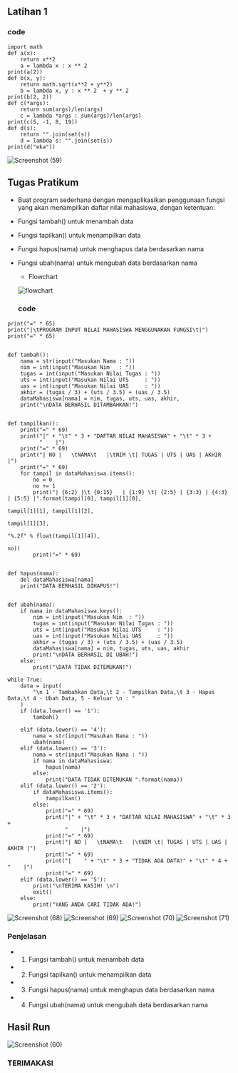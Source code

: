 ## Latihan 1

### code 

```# mengubah code menjadi fungsi menggunakan lambda
import math
def a(x):
    return x**2
    a = lambda x : x ** 2
print(a(2))
def b(x, y):
    return math.sqrt(x**2 + y**2)
    b = lambda x, y : x ** 2  + y ** 2
print(b(2, 2))
def c(*args):
    return sum(args)/len(args)
    c = lambda *args : sum(args)/len(args)
print(c(5, -1, 8, 19))
def d(s):
    return "".join(set(s))
    d = lambda s: "".join(set(s))
print(d("eka"))
```

![Screenshot (59)](https://user-images.githubusercontent.com/115714443/205929156-7cad39df-3e12-4eb1-957a-d360608bd1dc.png)


## Tugas Pratikum

- Buat program sederhana dengan mengaplikasikan penggunaan fungsi
  yang akan menampilkan daftar nilai mahasiswa, dengan ketentuan:
- Fungsi tambah() untuk menambah data
- Fungsi tapilkan() untuk menampilkan data
- Fungsi hapus(nama) untuk menghapus data berdasarkan nama
- Fungsi ubah(nama) untuk mengubah data berdasarkan nama
  
  - Flowchart
  
  ![flowchart](https://user-images.githubusercontent.com/115714443/205926673-720b7582-92c5-4edf-a612-343f7a68abc0.png)
  
  ### code
  
```dataMahasiswa = {}
print("=" * 65)
print("|\tPROGRAM INPUT NILAI MAHASISWA MENGGUNAKAN FUNGSI\t|")
print("=" * 65)


def tambah():
    nama = str(input("Masukan Nama : "))
    nim = int(input("Masukan Nim   : "))
    tugas = int(input("Masukan Nilai Tugas : "))
    uts = int(input("Masukan Nilai UTS     : "))
    uas = int(input("Masukan Nilai UAS     : "))
    akhir = (tugas / 3) + (uts / 3.5) + (uas / 3.5)
    dataMahasiswa[nama] = nim, tugas, uts, uas, akhir,
    print("\nDATA BERHASIL DITAMBAHKAN!")


def tampilkan():
    print("=" * 69)
    print("|" + "\t" * 3 + "DAFTAR NILAI MAHASISWA" + "\t" * 3 +
          "    |")
    print("=" * 69)
    print("| NO |   \tNAMA\t   |\tNIM \t| TUGAS | UTS | UAS | AKHIR |")
    print("=" * 69)
    for tampil in dataMahasiswa.items():
        no = 0
        no += 1
        print("| {6:2} |\t {0:15}   | {1:9} \t| {2:5} | {3:3} | {4:3} | {5:5} |".format(tampil[0], tampil[1][0],
                                                                                        tampil[1][1], tampil[1][2],
                                                                                        tampil[1][3],
                                                                                        "%.2f" % float(tampil[1][4]),
                                                                                        no))
        print("=" * 69)


def hapus(nama):
    del dataMahasiswa[nama]
    print("DATA BERHASIL DIHAPUS!")


def ubah(nama):
    if nama in dataMahasiswa.keys():
        nim = int(input("Masukan Nim  : "))
        tugas = int(input("Masukan Nilai Tugas : "))
        uts = int(input("Masukan Nilai UTS     : "))
        uas = int(input("Masukan Nilai UAS     : "))
        akhir = (tugas / 3) + (uts / 3.5) + (uas / 3.5)
        dataMahasiswa[nama] = nim, tugas, uts, uas, akhir
        print("\nDATA BERHASIL DI UBAH!")
    else:
        print("\DATA TIDAK DITEMUKAN!")

while True:
    data = input(
        "\n 1 - Tambahkan Data,\t 2 - Tampilkan Data,\t 3 - Hapus Data,\t 4 - Ubah Data, 5 - Keluar \n : "
    )
    if (data.lower() == '1'):
        tambah()

    elif (data.lower() == '4'):
        nama = str(input("Masukan Nama : "))
        ubah(nama)
    elif (data.lower() == '3'):
        nama = str(input("Masukan Nama : "))
        if nama in dataMahasiswa:
            hapus(nama)
        else:
            print("DATA TIDAK DITEMUKAN ".format(nama))
    elif (data.lower() == '2'):
        if dataMahasiswa.items():
            tampilkan()
        else:
            print("=" * 69)
            print("|" + "\t" * 3 + "DAFTAR NILAI MAHASISWA" + "\t" * 3 +
                  "    |")
            print("=" * 69)
            print("| NO |   \tNAMA\t   |\tNIM \t| TUGAS | UTS | UAS | AKHIR |")
            print("=" * 69)
            print("|    " + "\t" * 3 + "TIDAK ADA DATA!" + "\t" * 4 + "    |")
            print("=" * 69)
    elif (data.lower() == '5'):
        print("\nTERIMA KASIH! \n")
        exit()
    else:
        print("YANG ANDA CARI TIDAK ADA!")
  ```
        
![Screenshot (68)](https://user-images.githubusercontent.com/115714443/207387037-35b386cf-d0f3-4c3a-9741-8b925a544e19.png)
![Screenshot (69)](https://user-images.githubusercontent.com/115714443/207387058-5f06a287-20f1-488a-85d3-aacbba90e6c4.png)
![Screenshot (70)](https://user-images.githubusercontent.com/115714443/207387073-d01075a8-5bbb-4ef6-9d69-bb347af83a4e.png)
![Screenshot (71)](https://user-images.githubusercontent.com/115714443/207387090-4c28a4ac-af2e-465a-876c-0f0224614213.png)
   
        
### Penjelasan
        
- 1. Fungsi tambah() untuk menambah data
- 2. Fungsi tapilkan() untuk menampilkan data
- 3. Fungsi hapus(nama) untuk menghapus data berdasarkan nama
- 4. Fungsi ubah(nama) untuk mengubah data berdasarkan nama

## Hasil Run

 ![Screenshot (60)](https://user-images.githubusercontent.com/115714443/205928874-e9617b7a-b918-47f5-ba53-4bc1b547820d.png)
 
 ### TERIMAKASI

